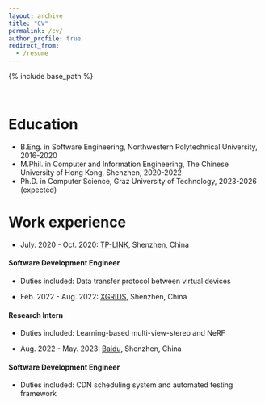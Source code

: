 ```yaml
---
layout: archive
title: "CV"
permalink: /cv/
author_profile: true
redirect_from:
  - /resume
---
```


{% include base_path %}

<br>

Education
======
* B.Eng. in Software Engineering, Northwestern Polytechnical University, 2016-2020
* M.Phil. in Computer and Information Engineering, The Chinese University of Hong Kong, Shenzhen, 2020-2022
* Ph.D. in Computer Science, Graz University of Technology, 2023-2026 (expected)

Work experience
======
* July. 2020 - Oct. 2020: [TP-LINK](https://www.tp-link.com/en/), Shenzhen, China
#### Software Development Engineer
  * Duties included: Data transfer protocol between virtual devices

* Feb. 2022 - Aug. 2022: [XGRIDS](https://www.xgrids.cn/), Shenzhen, China
#### Research Intern
  * Duties included: Learning-based multi-view-stereo and NeRF

* Aug. 2022 - May. 2023: [Baidu](https://intl.cloud.baidu.com/), Shenzhen, China
#### Software Development Engineer
  * Duties included: CDN scheduling system and automated testing framework

<!-- Talks
======
  <ul>{% for post in site.talks %}
    {% include archive-single-talk-cv.html %}
  {% endfor %}</ul>
  
Teaching
======
  <ul>{% for post in site.teaching %}
    {% include archive-single-cv.html %}
  {% endfor %}</ul> -->
